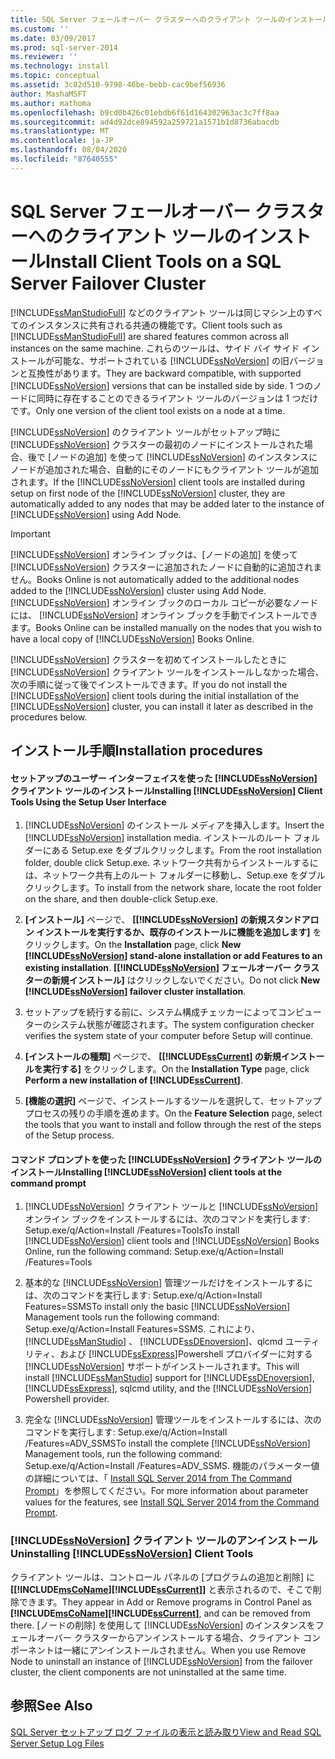```yaml
---
title: SQL Server フェールオーバー クラスターへのクライアント ツールのインストール | Microsoft Docs
ms.custom: ''
ms.date: 03/09/2017
ms.prod: sql-server-2014
ms.reviewer: ''
ms.technology: install
ms.topic: conceptual
ms.assetid: 3c82d510-9798-46be-bebb-cac9bef56936
author: MashaMSFT
ms.author: mathoma
ms.openlocfilehash: b9cd0b426c01ebdb6f61d164302963ac3c7ff8aa
ms.sourcegitcommit: ad4d92dce894592a259721a1571b1d8736abacdb
ms.translationtype: MT
ms.contentlocale: ja-JP
ms.lasthandoff: 08/04/2020
ms.locfileid: "87640555"
---
```

# <a name="install-client-tools-on-a-sql-server-failover-cluster"></a><span data-ttu-id="47ce1-102">SQL Server フェールオーバー クラスターへのクライアント ツールのインストール</span><span class="sxs-lookup"><span data-stu-id="47ce1-102">Install Client Tools on a SQL Server Failover Cluster</span></span>
  <span data-ttu-id="47ce1-103">[!INCLUDE[ssManStudioFull](../../../includes/ssmanstudiofull-md.md)] などのクライアント ツールは同じマシン上のすべてのインスタンスに共有される共通の機能です。</span><span class="sxs-lookup"><span data-stu-id="47ce1-103">Client tools such as [!INCLUDE[ssManStudioFull](../../../includes/ssmanstudiofull-md.md)] are shared features common across all instances on the same machine.</span></span> <span data-ttu-id="47ce1-104">これらのツールは、サイド バイ サイド インストールが可能な、サポートされている [!INCLUDE[ssNoVersion](../../../includes/ssnoversion-md.md)] の旧バージョンと互換性があります。</span><span class="sxs-lookup"><span data-stu-id="47ce1-104">They are backward compatible, with supported [!INCLUDE[ssNoVersion](../../../includes/ssnoversion-md.md)] versions that can be installed side by side.</span></span> <span data-ttu-id="47ce1-105">1 つのノードに同時に存在することのできるライアント ツールのバージョンは 1 つだけです。</span><span class="sxs-lookup"><span data-stu-id="47ce1-105">Only one version of the client tool exists on a node at a time.</span></span>  
  
 <span data-ttu-id="47ce1-106">[!INCLUDE[ssNoVersion](../../../includes/ssnoversion-md.md)] のクライアント ツールがセットアップ時に [!INCLUDE[ssNoVersion](../../../includes/ssnoversion-md.md)] クラスターの最初のノードにインストールされた場合、後で [ノードの追加] を使って [!INCLUDE[ssNoVersion](../../../includes/ssnoversion-md.md)] のインスタンスにノードが追加された場合、自動的にそのノードにもクライアント ツールが追加されます。</span><span class="sxs-lookup"><span data-stu-id="47ce1-106">If the [!INCLUDE[ssNoVersion](../../../includes/ssnoversion-md.md)] client tools are installed during setup on first node of the [!INCLUDE[ssNoVersion](../../../includes/ssnoversion-md.md)] cluster, they are automatically added to any nodes that may be added later to the instance of [!INCLUDE[ssNoVersion](../../../includes/ssnoversion-md.md)] using Add Node.</span></span>  
  
> [!IMPORTANT]  
>  [!INCLUDE[ssNoVersion](../../../includes/ssnoversion-md.md)] <span data-ttu-id="47ce1-107">オンライン ブックは、[ノードの追加] を使って [!INCLUDE[ssNoVersion](../../../includes/ssnoversion-md.md)] クラスターに追加されたノードに自動的に追加されません。</span><span class="sxs-lookup"><span data-stu-id="47ce1-107">Books Online is not automatically added to the additional nodes added to the [!INCLUDE[ssNoVersion](../../../includes/ssnoversion-md.md)] cluster using Add Node.</span></span> [!INCLUDE[ssNoVersion](../../../includes/ssnoversion-md.md)] <span data-ttu-id="47ce1-108">オンライン ブックのローカル コピーが必要なノードには、 [!INCLUDE[ssNoVersion](../../../includes/ssnoversion-md.md)] オンライン ブックを手動でインストールできます。</span><span class="sxs-lookup"><span data-stu-id="47ce1-108">Books Online can be installed manually on the nodes that you wish to have a local copy of [!INCLUDE[ssNoVersion](../../../includes/ssnoversion-md.md)] Books Online.</span></span>  
  
 <span data-ttu-id="47ce1-109">[!INCLUDE[ssNoVersion](../../../includes/ssnoversion-md.md)] クラスターを初めてインストールしたときに [!INCLUDE[ssNoVersion](../../../includes/ssnoversion-md.md)] クライアント ツールをインストールしなかった場合、次の手順に従って後でインストールできます。</span><span class="sxs-lookup"><span data-stu-id="47ce1-109">If you do not install the [!INCLUDE[ssNoVersion](../../../includes/ssnoversion-md.md)] client tools during the initial installation of the [!INCLUDE[ssNoVersion](../../../includes/ssnoversion-md.md)] cluster, you can install it later as described in the procedures below.</span></span>  
  
## <a name="installation-procedures"></a><span data-ttu-id="47ce1-110">インストール手順</span><span class="sxs-lookup"><span data-stu-id="47ce1-110">Installation procedures</span></span>  
  
#### <a name="installing-ssnoversion-client-tools-using-the-setup-user-interface"></a><span data-ttu-id="47ce1-111">セットアップのユーザー インターフェイスを使った [!INCLUDE[ssNoVersion](../../../includes/ssnoversion-md.md)] クライアント ツールのインストール</span><span class="sxs-lookup"><span data-stu-id="47ce1-111">Installing [!INCLUDE[ssNoVersion](../../../includes/ssnoversion-md.md)] Client Tools Using the Setup User Interface</span></span>  
  
1.  <span data-ttu-id="47ce1-112">[!INCLUDE[ssNoVersion](../../../includes/ssnoversion-md.md)] のインストール メディアを挿入します。</span><span class="sxs-lookup"><span data-stu-id="47ce1-112">Insert the [!INCLUDE[ssNoVersion](../../../includes/ssnoversion-md.md)] installation media.</span></span> <span data-ttu-id="47ce1-113">インストールのルート フォルダーにある Setup.exe をダブルクリックします。</span><span class="sxs-lookup"><span data-stu-id="47ce1-113">From the root installation folder, double click Setup.exe.</span></span> <span data-ttu-id="47ce1-114">ネットワーク共有からインストールするには、ネットワーク共有上のルート フォルダーに移動し、Setup.exe をダブルクリックします。</span><span class="sxs-lookup"><span data-stu-id="47ce1-114">To install from the network share, locate the root folder on the share, and then double-click Setup.exe.</span></span>  
  
2.  <span data-ttu-id="47ce1-115">**[インストール]** ページで、 **[[!INCLUDE[ssNoVersion](../../../includes/ssnoversion-md.md)] の新規スタンドアロン インストールを実行するか、既存のインストールに機能を追加します]** をクリックします。</span><span class="sxs-lookup"><span data-stu-id="47ce1-115">On the **Installation** page, click **New [!INCLUDE[ssNoVersion](../../../includes/ssnoversion-md.md)] stand-alone installation or add Features to an existing installation**.</span></span> <span data-ttu-id="47ce1-116">**[[!INCLUDE[ssNoVersion](../../../includes/ssnoversion-md.md)] フェールオーバー クラスターの新規インストール]** はクリックしないでください。</span><span class="sxs-lookup"><span data-stu-id="47ce1-116">Do not click **New [!INCLUDE[ssNoVersion](../../../includes/ssnoversion-md.md)] failover cluster installation**.</span></span>  
  
3.  <span data-ttu-id="47ce1-117">セットアップを続行する前に、システム構成チェッカーによってコンピューターのシステム状態が確認されます。</span><span class="sxs-lookup"><span data-stu-id="47ce1-117">The system configuration checker verifies the system state of your computer before Setup will continue.</span></span>  
  
4.  <span data-ttu-id="47ce1-118">**[インストールの種類]** ページで、 **[[!INCLUDE[ssCurrent](../../../includes/sscurrent-md.md)] の新規インストールを実行する]** をクリックします。</span><span class="sxs-lookup"><span data-stu-id="47ce1-118">On the **Installation Type** page, click **Perform a new installation of [!INCLUDE[ssCurrent](../../../includes/sscurrent-md.md)]**.</span></span>  
  
5.  <span data-ttu-id="47ce1-119">**[機能の選択]** ページで、インストールするツールを選択して、セットアップ プロセスの残りの手順を進めます。</span><span class="sxs-lookup"><span data-stu-id="47ce1-119">On the **Feature Selection** page, select the tools that you want to install and follow through the rest of the steps of the Setup process.</span></span>  
  
#### <a name="installing-ssnoversion-client-tools-at-the-command-prompt"></a><span data-ttu-id="47ce1-120">コマンド プロンプトを使った [!INCLUDE[ssNoVersion](../../../includes/ssnoversion-md.md)] クライアント ツールのインストール</span><span class="sxs-lookup"><span data-stu-id="47ce1-120">Installing [!INCLUDE[ssNoVersion](../../../includes/ssnoversion-md.md)] client tools at the command prompt</span></span>  
  
1.  <span data-ttu-id="47ce1-121">[!INCLUDE[ssNoVersion](../../../includes/ssnoversion-md.md)] クライアント ツールと [!INCLUDE[ssNoVersion](../../../includes/ssnoversion-md.md)] オンライン ブックをインストールするには、次のコマンドを実行します: Setup.exe/q/Action=Install /Features=Tools</span><span class="sxs-lookup"><span data-stu-id="47ce1-121">To install [!INCLUDE[ssNoVersion](../../../includes/ssnoversion-md.md)] client tools and [!INCLUDE[ssNoVersion](../../../includes/ssnoversion-md.md)] Books Online, run the following command: Setup.exe/q/Action=Install /Features=Tools</span></span>  
  
2.  <span data-ttu-id="47ce1-122">基本的な [!INCLUDE[ssNoVersion](../../../includes/ssnoversion-md.md)] 管理ツールだけをインストールするには、次のコマンドを実行します: Setup.exe/q/Action=Install Features=SSMS</span><span class="sxs-lookup"><span data-stu-id="47ce1-122">To install only the basic [!INCLUDE[ssNoVersion](../../../includes/ssnoversion-md.md)] Management tools run the following command: Setup.exe/q/Action=Install Features=SSMS.</span></span> <span data-ttu-id="47ce1-123">これにより、 [!INCLUDE[ssManStudio](../../../includes/ssmanstudio-md.md)] 、 [!INCLUDE[ssDEnoversion](../../../includes/ssdenoversion-md.md)]、qlcmd ユーティリティ、および [!INCLUDE[ssExpress](../../../includes/ssexpress-md.md)]Powershell プロバイダーに対する [!INCLUDE[ssNoVersion](../../../includes/ssnoversion-md.md)] サポートがインストールされます。</span><span class="sxs-lookup"><span data-stu-id="47ce1-123">This will install [!INCLUDE[ssManStudio](../../../includes/ssmanstudio-md.md)] support for [!INCLUDE[ssDEnoversion](../../../includes/ssdenoversion-md.md)], [!INCLUDE[ssExpress](../../../includes/ssexpress-md.md)], sqlcmd utility, and the [!INCLUDE[ssNoVersion](../../../includes/ssnoversion-md.md)] Powershell provider.</span></span>  
  
3.  <span data-ttu-id="47ce1-124">完全な [!INCLUDE[ssNoVersion](../../../includes/ssnoversion-md.md)] 管理ツールをインストールするには、次のコマンドを実行します: Setup.exe/q/Action=Install /Features=ADV_SSMS</span><span class="sxs-lookup"><span data-stu-id="47ce1-124">To install the complete [!INCLUDE[ssNoVersion](../../../includes/ssnoversion-md.md)] Management tools, run the following command: Setup.exe/q/Action=Install /Features=ADV_SSMS.</span></span> <span data-ttu-id="47ce1-125">機能のパラメーター値の詳細については、「 [Install SQL Server 2014 from The Command Prompt](../../../database-engine/install-windows/install-sql-server-from-the-command-prompt.md)」を参照してください。</span><span class="sxs-lookup"><span data-stu-id="47ce1-125">For more information about parameter values for the features, see [Install SQL Server 2014 from the Command Prompt](../../../database-engine/install-windows/install-sql-server-from-the-command-prompt.md).</span></span>  
  
### <a name="uninstalling-ssnoversion-client-tools"></a><span data-ttu-id="47ce1-126">[!INCLUDE[ssNoVersion](../../../includes/ssnoversion-md.md)] クライアント ツールのアンインストール</span><span class="sxs-lookup"><span data-stu-id="47ce1-126">Uninstalling [!INCLUDE[ssNoVersion](../../../includes/ssnoversion-md.md)] Client Tools</span></span>  
 <span data-ttu-id="47ce1-127">クライアント ツールは、コントロール パネルの [プログラムの追加と削除] に **[[!INCLUDE[msCoName](../../../includes/msconame-md.md)][!INCLUDE[ssCurrent](../../../includes/sscurrent-md.md)]]** と表示されるので、そこで削除できます。</span><span class="sxs-lookup"><span data-stu-id="47ce1-127">They appear in Add or Remove programs in Control Panel as **[!INCLUDE[msCoName](../../../includes/msconame-md.md)][!INCLUDE[ssCurrent](../../../includes/sscurrent-md.md)]**, and can be removed from there.</span></span> <span data-ttu-id="47ce1-128">[ノードの削除] を使用して [!INCLUDE[ssNoVersion](../../../includes/ssnoversion-md.md)] のインスタンスをフェールオーバー クラスターからアンインストールする場合、クライアント コンポーネントは一緒にアンインストールされません。</span><span class="sxs-lookup"><span data-stu-id="47ce1-128">When you use Remove Node to uninstall an instance of [!INCLUDE[ssNoVersion](../../../includes/ssnoversion-md.md)] from the failover cluster, the client components are not uninstalled at the same time.</span></span>  
  
## <a name="see-also"></a><span data-ttu-id="47ce1-129">参照</span><span class="sxs-lookup"><span data-stu-id="47ce1-129">See Also</span></span>  
 [<span data-ttu-id="47ce1-130">SQL Server セットアップ ログ ファイルの表示と読み取り</span><span class="sxs-lookup"><span data-stu-id="47ce1-130">View and Read SQL Server Setup Log Files</span></span>](../../../database-engine/install-windows/view-and-read-sql-server-setup-log-files.md)  
  
  
